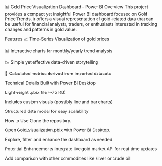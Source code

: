📊 Gold Price Visualization Dashboard – Power BI
Overview
This project provides a compact yet insightful Power BI dashboard focused on Gold Price Trends. It offers a visual representation of gold-related data that can be useful for financial analysts, traders, or enthusiasts interested in tracking changes and patterns in gold value.

Features
📈 Time-Series Visualization of gold prices

📊 Interactive charts for monthly/yearly trend analysis

📉 Simple yet effective data-driven storytelling

🧮 Calculated metrics derived from imported datasets

Technical Details
Built with Power BI Desktop

Lightweight .pbix file (~75 KB)

Includes custom visuals (possibly line and bar charts)

Structured data model for easy scalability

How to Use
Clone the repository.

Open Gold_visualization.pbix with Power BI Desktop.

Explore, filter, and enhance the dashboard as needed.

Potential Enhancements
Integrate live gold market API for real-time updates

Add comparison with other commodities like silver or crude oil
